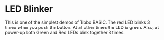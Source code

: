 # LED Blinker

This is one of the simplest demos of Tibbo BASIC. The red LED blinks 3 times when you push the button. At all other times the LED is green. Also, at power-up both Green and Red LEDs blink together 3 times.
